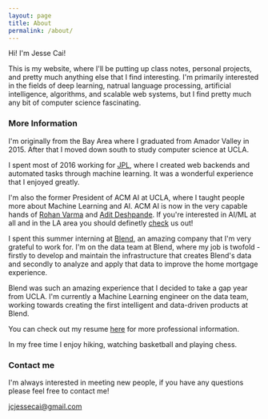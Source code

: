 ```yaml
---
layout: page
title: About
permalink: /about/
---
```


Hi! I'm Jesse Cai!

This is my website, where I'll be putting up class notes, personal projects, and pretty much anything else that I find interesting.
I'm primarily interested in the fields of deep learning, natrual language processing, artificial intelligence, algorithms, and scalable web systems, but I find pretty much any bit of computer science fascinating. 

### More Information

I'm originally from the Bay Area where I graduated from Amador Valley in 2015. After that I moved down south to study computer science at UCLA. 

I spent most of 2016 working for [JPL](https://www.jpl.nasa.gov/), where I created web backends and automated tasks through machine learning. It was a wonderful experience that I enjoyed greatly. 

I'm also the former President of ACM AI at UCLA, where I taught people more about Machine Learning and AI.
ACM AI is now in the very capable hands of [Rohan Varma](http://rohanvarma.me/) and [Adit Deshpande](https://adeshpande3.github.io/).
If you're interested in AI/ML at all and in the LA area you should definetly [check](https://www.facebook.com/groups/uclaacmai/) us out!

I spent this summer interning at [Blend](https://blend.com/), an amazing company that I'm very grateful to work for. I'm on the data team at Blend, where my job is twofold - firstly to develop and maintain the infrastructure that creates Blend's data and secondly to analyze and apply that data to improve the home mortgage experience.

Blend was such an amazing experience that I decided to take a gap year from UCLA. I'm currently a Machine Learning engineer on the data team, working towards creating the first intelligent and data-driven products at Blend.

You can check out my resume [here](/resources/Jesse_Cai_Resume.pdf) for more professional information.

In my free time I enjoy hiking, watching basketball and playing chess.

### Contact me
I'm always interested in meeting new people, if you have any questions please feel free to contact me!

[jcjessecai@gmail.com](mailto:jcjessecai@gmail.com)
